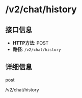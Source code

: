 # /v2/chat/history

## 接口信息

- **HTTP方法**: POST
- **路径**: `/v2/chat/history`

## 详细信息

post

/v2/chat/history
